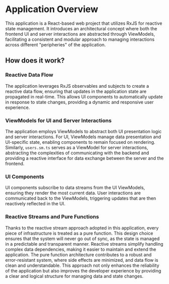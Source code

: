 # Application Overview

This application is a React-based web project that utilizes RxJS for reactive state management. It introduces an architectural concept where both the frontend UI and server interactions are abstracted through ViewModels, facilitating a consistent and modular approach to managing interactions across different "peripheries" of the application.

## How does it work?

### Reactive Data Flow

The application leverages RxJS observables and subjects to create a reactive data flow, ensuring that updates in the application state are propagated in real-time. This allows UI components to automatically update in response to state changes, providing a dynamic and responsive user experience.

### ViewModels for UI and Server Interactions

The application employs ViewModels to abstract both UI presentation logic and server interactions. For UI, ViewModels manage data presentation and UI-specific state, enabling components to remain focused on rendering. Similarly, `users.sm.ts` serves as a ViewModel for server interactions, abstracting the complexities of communicating with the backend and providing a reactive interface for data exchange between the server and the frontend.

### UI Components

UI components subscribe to data streams from the UI ViewModels, ensuring they render the most current data. User interactions are communicated back to the ViewModels, triggering updates that are then reactively reflected in the UI.

### Reactive Streams and Pure Functions

Thanks to the reactive stream approach adopted in this application, every piece of infrastructure is treated as a pure function. This design choice ensures that the system will never go out of sync, as the state is managed in a predictable and transparent manner. Reactive streams simplify handling complex data dependencies, making it easier to maintain and extend the application. The pure function architecture contributes to a robust and error-resistant system, where side effects are minimized, and data flow is clean and understandable. This approach not only enhances the reliability of the application but also improves the developer experience by providing a clear and logical structure for managing data and state changes.

